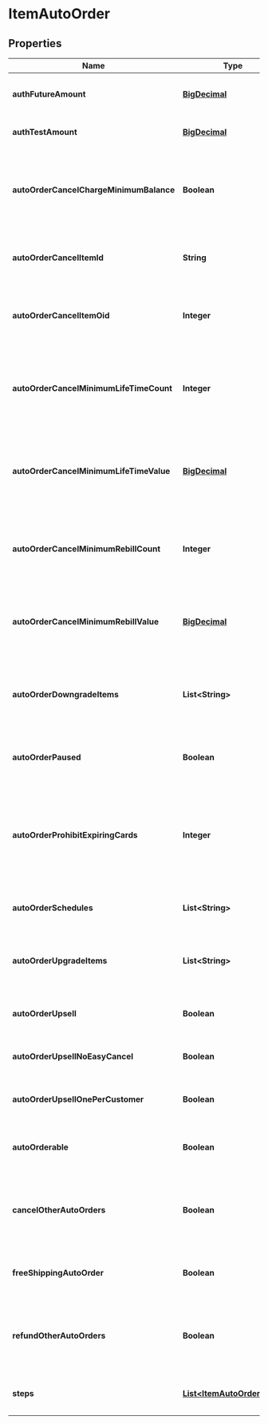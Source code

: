 
# ItemAutoOrder

## Properties
Name | Type | Description | Notes
------------ | ------------- | ------------- | -------------
**authFutureAmount** | [**BigDecimal**](BigDecimal.md) | Amount to try and authorize for the future rebill |  [optional]
**authTestAmount** | [**BigDecimal**](BigDecimal.md) | Amount to try and test authorize |  [optional]
**autoOrderCancelChargeMinimumBalance** | **Boolean** | If true, the cost of the cancel item will be the remaining balance of the minimum rebill or lifetime value |  [optional]
**autoOrderCancelItemId** | **String** | Item id to attempt charging the customer for if they cancel |  [optional]
**autoOrderCancelItemOid** | **Integer** | Item object identifier to attempt charging the customer for if they cancel |  [optional]
**autoOrderCancelMinimumLifeTimeCount** | **Integer** | The minimum life time count that must be billed in order to not be charged the cancellation item. |  [optional]
**autoOrderCancelMinimumLifeTimeValue** | [**BigDecimal**](BigDecimal.md) | The minimum life time value that must be paid in order to not be charged the cancellation item. |  [optional]
**autoOrderCancelMinimumRebillCount** | **Integer** | The minimum rebill count that must be billed in order to not be charged the cancellation item. |  [optional]
**autoOrderCancelMinimumRebillValue** | [**BigDecimal**](BigDecimal.md) | The minimum rebill value that must be paid in order to not be charged the cancellation item. |  [optional]
**autoOrderDowngradeItems** | **List&lt;String&gt;** | List of downgrade items presented to customer service representatives |  [optional]
**autoOrderPaused** | **Boolean** | True if the rebill processing of this item is paused |  [optional]
**autoOrderProhibitExpiringCards** | **Integer** | Minimum number of months before expiration for the card.  Overrides the account level setting if higher.  Set to zero to disable. |  [optional]
**autoOrderSchedules** | **List&lt;String&gt;** | The user selectable schedules that are available |  [optional]
**autoOrderUpgradeItems** | **List&lt;String&gt;** | List of upgrade items presented to customer service representatives |  [optional]
**autoOrderUpsell** | **Boolean** | True if this item uses a fixed upsell step schedule |  [optional]
**autoOrderUpsellNoEasyCancel** | **Boolean** | Do not send the easy cancel email to the customer |  [optional]
**autoOrderUpsellOnePerCustomer** | **Boolean** | Limit the purchase of this item to one per customer |  [optional]
**autoOrderable** | **Boolean** | True if this item can be automatically ordered by the customer |  [optional]
**cancelOtherAutoOrders** | **Boolean** | True if other auto orders for this customer should be canceled when this item is ordered |  [optional]
**freeShippingAutoOrder** | **Boolean** | True if the customer should be given free shipping |  [optional]
**refundOtherAutoOrders** | **Boolean** | True if other auto orders for this customer should refunded if this item is refunded. |  [optional]
**steps** | [**List&lt;ItemAutoOrderStep&gt;**](ItemAutoOrderStep.md) | The rebill steps if this auto order is an upsell |  [optional]




